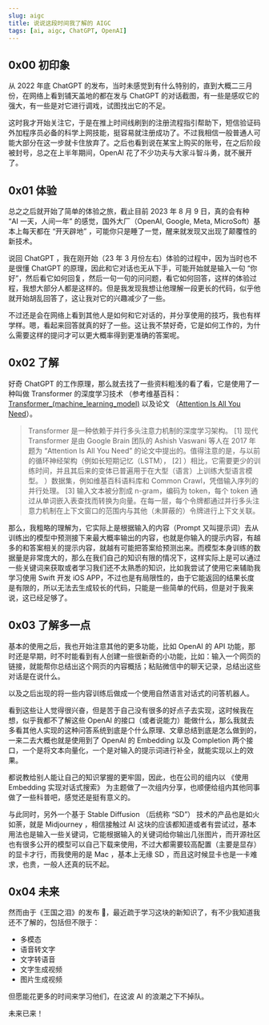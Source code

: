 ```yaml
---
slug: aigc
title: 说说这段时间我了解的 AIGC
tags: [ai, aigc, ChatGPT, OpenAI]
---
```


## 0x00 初印象

从 2022 年底 ChatGPT 的发布，当时未感觉到有什么特别的，直到大概二三月份，在网络上看到铺天盖地的都在发与 ChatGPT 的对话截图，有一些是感叹它的强大，有一些是对它进行调戏，试图找出它的不足。

这时我才开始关注它，于是在推上时间线刷到的注册流程指引帮助下，短信验证码外加程序员必备的科学上网技能，挺容易就注册成功了。不过我相信一般普通人可能大部分在这一步就卡住放弃了。之后也看到说在某宝上购买的账号，在之后阶段被封号，总之在上半年期间，OpenAI 花了不少功夫与大家斗智斗勇，就不展开了。

## 0x01 体验

总之之后就开始了简单的体验之旅，截止目前 2023 年 8 月 9 日，真的会有种 “AI 一天，人间一年” 的感觉，国外大厂（OpenAI, Google, Meta, MicroSoft）基本上每天都在 “开天辟地” ，可能你只是睡了一觉，醒来就发现又出现了颠覆性的新技术。

说回 ChatGPT ，我在刚开始（23 年 3 月份左右）体验的过程中，因为当时也不是很懂 ChatGPT 的原理，因此和它对话也无从下手，可能开始就是输入一句 “你好”，然后看它如何回复，然后一句一句的问问题，看它如何回答，这样的体验过程，我想大部分人都是这样的。但是我发现我想让他理解一段更长的代码，似乎他就开始胡乱回答了，这让我对它的兴趣减少了一些。

不过还是会在网络上看到其他人是如何和它对话的，并分享使用的技巧，我也有样学样。嗯，看起来回答就真的好了一些。这让我不禁好奇，它是如何工作的，为什么需要这样的提问才可以更大概率得到更准确的答案呢。

## 0x02 了解

好奇 ChatGPT 的工作原理，那么就去找了一些资料粗浅的看了看，它是使用了一种叫做 Transformer 的深度学习技术 （参考维基百科：[Transformer_(machine_learning_model)](https://en.wikipedia.org/wiki/Transformer_(machine_learning_model)) 以及论文 （[Attention Is All You Need](https://arxiv.org/pdf/1706.03762.pdf)）。

> Transformer 是一种依赖于并行多头注意力机制的深度学习架构。 [1] 现代 Transformer 是由 Google Brain 团队的 Ashish Vaswani 等人在 2017 年题为 “Attention Is All You Need” 的论文中提出的。值得注意的是，与以前的循环神经架构（例如长短期记忆（LSTM）， [2] ）相比，它需要更少的训练时间，并且其后来的变体已普遍用于在大型（语言）上训练大型语言模型。 ）数据集，例如维基百科语料库和 Common Crawl，凭借输入序列的并行处理。 [3] 输入文本被分割成 n-gram，编码为 token，每个 token 通过从单词嵌入表查找而转换为向量。在每一层，每个令牌都通过并行多头注意力机制在上下文窗口的范围内与其他（未屏蔽的）令牌进行上下文关联。

那么，我粗略的理解为，它实际上是根据输入的内容（Prompt 又叫提示词）去从训练出的模型中预测接下来最大概率输出的内容，也就是你输入的提示内容，有越多的和答案相关的提示内容，就越有可能把答案给预测出来。而模型本身训练的数据量是非常庞大的，那么在我们自己的知识有限的情况下，这样实际上是可以通过一些关键词来获取或者学习我们还不太熟悉的知识，比如我尝试了使用它来辅助我学习使用 Swift 开发 iOS APP，不过也是有局限性的，由于它能返回的结果长度是有限的，所以无法去生成较长的代码，只能是一些简单的代码，但是对于我来说，这已经足够了。

## 0x03 了解多一点

基本的使用之后，我也开始注意其他的更多功能，比如 OpenAI 的 API 功能，那时还是早期，时不时能看到有人创建一些很新奇的小功能，比如：输入一个网页的链接，就能帮你总结出这个网页的内容概括；粘贴微信中的聊天记录，总结出这些对话是在说什么。

以及之后出现的将一些内容训练后做成一个使用自然语言对话式的问答机器人。

看到这些让人觉得很兴奋，但是苦于自己没有很多的好点子去实现，这时候我在想，似乎我都不了解这些 OpenAI 的接口（或者说能力）能做什么，那么我就去多看其他人实现的这种问答系统到底是个什么原理、文章总结到底是怎么做到的，一来二去大概也就是使用到了 OpenAI 的 Embedding 以及 Completion 两个接口，一个是将文本向量化，一个是对输入的提示词进行补全，就能实现以上的效果。

都说教给别人能让自己的知识掌握的更牢固，因此，也在公司的组内以 《使用 Embedding 实现对话式搜索》 为主题做了一次组内分享，也顺便给组内其他同事做了一些科普吧，感觉还是挺有意义的。

与此同时，另外一个基于 Stable Diffusion （后统称 “SD”） 技术的产品也是如火如荼，就是 Midjourney ，相信接触过 AI 这块的应该都知道或者有尝试过，基本用法也是输入一些关键词，它能根据输入的关键词给你输出几张图片，而开源社区也有很多公开的模型可以自己下载来使用，不过大都需要较高配置（主要是显存）的显卡才行，而我使用的是 Mac ，基本上无缘 SD ，而且这时候显卡也是一卡难求，也贵，一般人还真的玩不起。

## 0x04 未来

然而由于《王国之泪》的发布 🤣，最近疏于学习这块的新知识了，有不少我知道我还不了解的，包括但不限于：
- 多模态
- 语音转文字
- 文字转语音
- 文字生成视频
- 图片生成视频

但愿能花更多的时间来学习他们，在这波 AI 的浪潮之下不掉队。

未来已来！